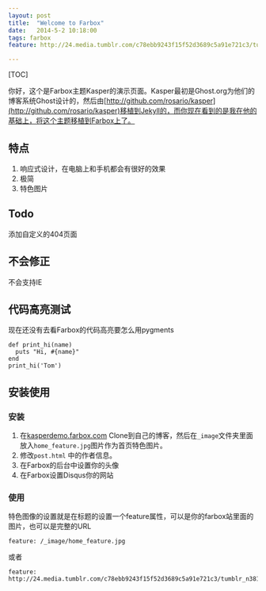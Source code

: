 ```yaml
---
layout: post
title:  "Welcome to Farbox"
date:   2014-5-2 10:18:00
tags: farbox
feature: http://24.media.tumblr.com/c78ebb9243f15f52d3689c5a91e721c3/tumblr_n381qgQRTS1st5lhmo1_1280.jpg

---
```


[TOC]

你好，这个是Farbox主题Kasper的演示页面。Kasper最初是Ghost.org为他们的博客系统Ghost设计的，然后由[http://github.com/rosario/kasper](http://github.com/rosario/kasper)移植到Jekyll的，而你现在看到的是我在他的基础上，将这个主题移植到Farbox上了。

## 特点

1. 响应式设计，在电脑上和手机都会有很好的效果
2. 极简
3. 特色图片

## Todo

添加自定义的404页面

## 不会修正

不会支持IE


## 代码高亮测试

现在还没有去看Farbox的代码高亮要怎么用pygments

	def print_hi(name)
	  puts "Hi, #{name}"
	end
	print_hi('Tom')

## 安装使用

### 安装

1. 在[kasperdemo.farbox.com](http://kasperdemo.farbox.com/template) Clone到自己的博客，然后在`_image`文件夹里面放入`home_feature.jpg`图片作为首页特色图片。
2. 修改`post.html` 中的作者信息。
3. 在Farbox的后台中设置你的头像
4. 在Farbox设置Disqus你的网站

### 使用

特色图像的设置就是在标题的设置一个feature属性，可以是你的farbox站里面的图片，也可以是完整的URL
	
	feature: /_image/home_feature.jpg

或者
	
	feature: http://24.media.tumblr.com/c78ebb9243f15f52d3689c5a91e721c3/tumblr_n381qgQRTS1st5lhmo1_1280.jpg



